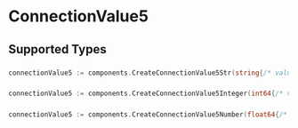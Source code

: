 # ConnectionValue5


## Supported Types

### 

```go
connectionValue5 := components.CreateConnectionValue5Str(string{/* values here */})
```

### 

```go
connectionValue5 := components.CreateConnectionValue5Integer(int64{/* values here */})
```

### 

```go
connectionValue5 := components.CreateConnectionValue5Number(float64{/* values here */})
```

